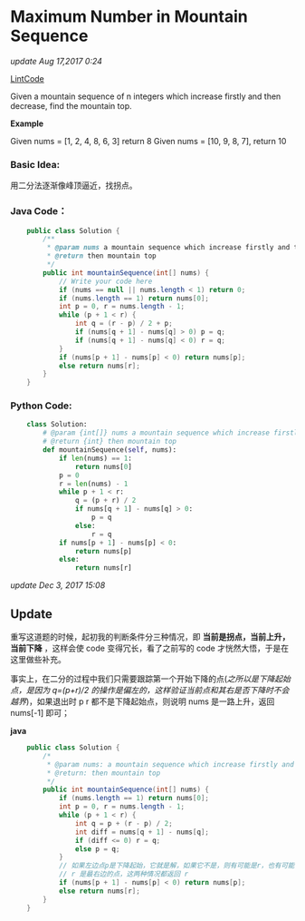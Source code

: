 # Maximum Number in Mountain Sequence

_update Aug 17,2017 0:24_

[LintCode](http://www.lintcode.com/en/problem/maximum-number-in-mountain-sequence/)

Given a mountain sequence of n integers which increase firstly and then decrease, find the mountain top.

**Example**

Given nums = \[1, 2, 4, 8, 6, 3\] return 8 Given nums = \[10, 9, 8, 7\], return 10

### Basic Idea:

用二分法逐渐像峰顶逼近，找拐点。

### Java Code：

```java
    public class Solution {
        /**
         * @param nums a mountain sequence which increase firstly and then decrease
         * @return then mountain top
         */
        public int mountainSequence(int[] nums) {
            // Write your code here
            if (nums == null || nums.length < 1) return 0;
            if (nums.length == 1) return nums[0];
            int p = 0, r = nums.length - 1;
            while (p + 1 < r) {
                int q = (r - p) / 2 + p;
                if (nums[q + 1] - nums[q] > 0) p = q;
                if (nums[q + 1] - nums[q] < 0) r = q;
            }
            if (nums[p + 1] - nums[p] < 0) return nums[p];
            else return nums[r];
        }
    }
```

### Python Code:

```python
    class Solution:
        # @param {int[]} nums a mountain sequence which increase firstly and then decrease
        # @return {int} then mountain top
        def mountainSequence(self, nums):
            if len(nums) == 1:
                return nums[0]
            p = 0
            r = len(nums) - 1
            while p + 1 < r:
                q = (p + r) / 2
                if nums[q + 1] - nums[q] > 0:
                    p = q
                else:
                    r = q
            if nums[p + 1] - nums[p] < 0:
                return nums[p]
            else:
                return nums[r]
```

_update Dec 3, 2017 15:08_

## Update

重写这道题的时候，起初我的判断条件分三种情况，即 **当前是拐点，当前上升，当前下降** ，这样会使 code 变得冗长，看了之前写的 code 才恍然大悟，于是在这里做些补充。

事实上，在二分的过程中我们只需要跟踪第一个开始下降的点\(_之所以是下降起始点，是因为 q=\(p+r\)/2 的操作是偏左的，这样验证当前点和其右是否下降时不会越界_\)，如果退出时 p r 都不是下降起始点，则说明 nums 是一路上升，返回 nums\[-1\] 即可；

**java**

```java
    public class Solution {
        /*
         * @param nums: a mountain sequence which increase firstly and then decrease
         * @return: then mountain top
         */
        public int mountainSequence(int[] nums) {
            if (nums.length == 1) return nums[0];
            int p = 0, r = nums.length - 1;
            while (p + 1 < r) {
                int q = p + (r - p) / 2;
                int diff = nums[q + 1] - nums[q];
                if (diff <= 0) r = q;
                else p = q;
            }
            // 如果左边点p是下降起始，它就是解，如果它不是，则有可能是r，也有可能
            // r 是最右边的点，这两种情况都返回 r
            if (nums[p + 1] - nums[p] < 0) return nums[p];
            else return nums[r];
        }
    }
```

